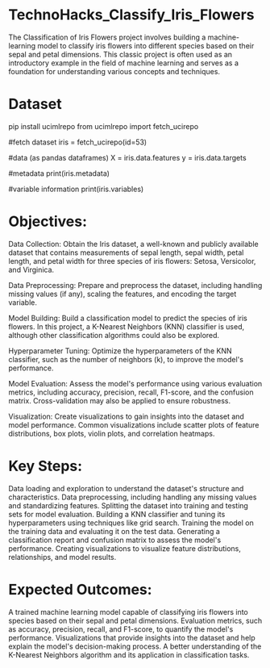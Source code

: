 # TechnoHacks_Classify_Iris_Flowers
The Classification of Iris Flowers project involves building a machine-learning model to classify iris flowers into different species based on their sepal and petal dimensions. This classic project is often used as an introductory example in the field of machine learning and serves as a foundation for understanding various concepts and techniques.

# Dataset
pip install ucimlrepo
from ucimlrepo import fetch_ucirepo 
  
#fetch dataset 
iris = fetch_ucirepo(id=53) 
  
#data (as pandas dataframes) 
X = iris.data.features 
y = iris.data.targets 
  
#metadata 
print(iris.metadata) 
 
#variable information 
print(iris.variables) 


# Objectives:

Data Collection: Obtain the Iris dataset, a well-known and publicly available dataset that contains measurements of sepal length, sepal width, petal length, and petal width for three species of iris flowers: Setosa, Versicolor, and Virginica.

Data Preprocessing: Prepare and preprocess the dataset, including handling missing values (if any), scaling the features, and encoding the target variable.

Model Building: Build a classification model to predict the species of iris flowers. In this project, a K-Nearest Neighbors (KNN) classifier is used, although other classification algorithms could also be explored.

Hyperparameter Tuning: Optimize the hyperparameters of the KNN classifier, such as the number of neighbors (k), to improve the model's performance.

Model Evaluation: Assess the model's performance using various evaluation metrics, including accuracy, precision, recall, F1-score, and the confusion matrix. Cross-validation may also be applied to ensure robustness.

Visualization: Create visualizations to gain insights into the dataset and model performance. Common visualizations include scatter plots of feature distributions, box plots, violin plots, and correlation heatmaps.

# Key Steps:

Data loading and exploration to understand the dataset's structure and characteristics.
Data preprocessing, including handling any missing values and standardizing features.
Splitting the dataset into training and testing sets for model evaluation.
Building a KNN classifier and tuning its hyperparameters using techniques like grid search.
Training the model on the training data and evaluating it on the test data.
Generating a classification report and confusion matrix to assess the model's performance.
Creating visualizations to visualize feature distributions, relationships, and model results.

# Expected Outcomes:

A trained machine learning model capable of classifying iris flowers into species based on their sepal and petal dimensions.
Evaluation metrics, such as accuracy, precision, recall, and F1-score, to quantify the model's performance.
Visualizations that provide insights into the dataset and help explain the model's decision-making process.
A better understanding of the K-Nearest Neighbors algorithm and its application in classification tasks.
